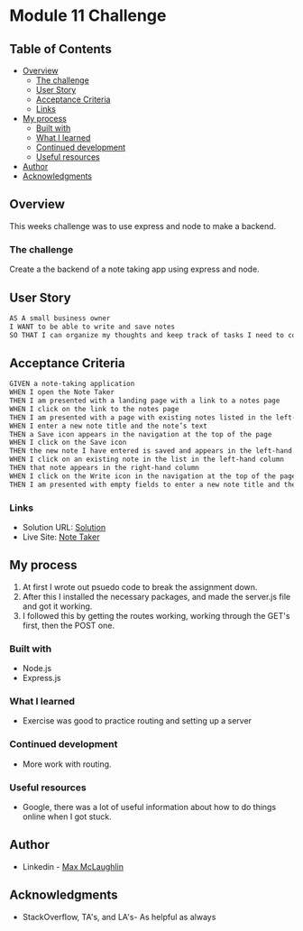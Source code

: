 # Module 11 Challenge

## Table of Contents

- [Overview](#overview)
  - [The challenge](#the-challenge)
  - [User Story](#user-story)
  - [Acceptance Criteria](#acceptance-criteria)
  - [Links](#links)
- [My process](#my-process)
  - [Built with](#built-with)
  - [What I learned](#what-i-learned)
  - [Continued development](#continued-development)
  - [Useful resources](#useful-resources)
- [Author](#author)
- [Acknowledgments](#acknowledgments)
  ​

## Overview

This weeks challenge was to use express and node to make a backend.
​

### The challenge

Create a the backend of a note taking app using express and node.

## User Story

```md
AS A small business owner
I WANT to be able to write and save notes
SO THAT I can organize my thoughts and keep track of tasks I need to complete
```

## Acceptance Criteria

```md
GIVEN a note-taking application
WHEN I open the Note Taker
THEN I am presented with a landing page with a link to a notes page
WHEN I click on the link to the notes page
THEN I am presented with a page with existing notes listed in the left-hand column, plus empty fields to enter a new note title and the note’s text in the right-hand column
WHEN I enter a new note title and the note’s text
THEN a Save icon appears in the navigation at the top of the page
WHEN I click on the Save icon
THEN the new note I have entered is saved and appears in the left-hand column with the other existing notes
WHEN I click on an existing note in the list in the left-hand column
THEN that note appears in the right-hand column
WHEN I click on the Write icon in the navigation at the top of the page
THEN I am presented with empty fields to enter a new note title and the note’s text in the right-hand column
```

### Links

- Solution URL: [Solution](https://github.com/lafflin/11Express-Note-Taker)
- Live Site: [Note Taker](https://github.com/lafflin/11Express-Note-Taker)
  ​

## My process

1. At first I wrote out psuedo code to break the assignment down.
2. After this I installed the necessary packages, and made the server.js file and got it working.
3. I followed this by getting the routes working, working through the GET's first, then the POST one.

### Built with

- Node.js
- Express.js

### What I learned

- Exercise was good to practice routing and setting up a server

### Continued development

- More work with routing.

### Useful resources

- Google, there was a lot of useful information about how to do things online when I got stuck.

## Author

- Linkedin - [Max McLaughlin](https://www.linkedin.com/in/max-mcla/)

## Acknowledgments

- StackOverflow, TA's, and LA's- As helpful as always
